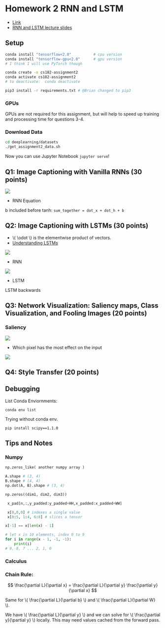 # Homework 2 RNN and LSTM
* [Link](https://bcourses.berkeley.edu/courses/1487769/pages/assignment-2-description)
* [RNN and LSTM lecture slides](https://briantliao.com/store/cs282-lectures-slides/lec09.pdf)
## Setup

```sh
conda install "tensorflow<2.0"          # cpu version
conda install "tensorflow-gpu<2.0"      # gpu version
# I think I will use PyTorch though

conda create -n cs182-assignment2  
conda activate cs182-assignment2
# to deactivate:  conda deactivate

pip3 install -r requirements.txt # @Brian changed to pip3
```

### GPUs
GPUs are not required for this assignment, but will help to speed up training and processing time for questions 3-4.

### Download Data
```sh
cd deeplearning/datasets
./get_assignment2_data.sh
```

Now you can use Jupyter Notebook `jupyter serve`!

## Q1: Image Captioning with Vanilla RNNs (30 points)

![](https://i.imgur.com/dysQhPY.png)

* RNN Equation

b included before tanh:
`sum_together = dot_x + dot_h + b`

## Q2: Image Captioning with LSTMs (30 points)
* \\( \odot \\) is the elementwise product of vectors.
* [Understanding LSTMs](https://colah.github.io/posts/2015-08-Understanding-LSTMs/)

![](https://i.imgur.com/5LFX2M2.png)

* RNN

![](https://i.imgur.com/OHAy8uM.png)

* LSTM


LSTM backwards

## Q3: Network Visualization: Saliency maps, Class Visualization, and Fooling Images (20 points)

### Saliency

![](https://i.imgur.com/agqsFrM.png)

* Which pixel has the most effect on the input

![](https://i.imgur.com/a1XejED.png)

## Q4: Style Transfer (20 points)

## Debugging
List Conda Enviornments:
```
conda env list
```

Trying without conda env.


```
pip install scipy==1.1.0
```

## Tips and Notes

### Numpy
```python
np.zeros_like( another numpy array )

A.shape # (3, 4)
B.shape # (4, 4)
np.dot(A, B).shape # (3, 4)

np.zeros((dim1, dim2, dim3))

 x_pad[n,:,y_padded:y_padded+HH,x_padded:x_padded+WW]

 x[0,0,0] # indexes a single value
 x[0:5, 1:4, 6:8] # slices a tensor

x[-1] == x[len(x) - 1] 

# let x in 10 elements, index 0 to 9
for i in range(x - 1, -1, -1):
    print(i)
# 9, 8, 7 ... 2, 1, 0

```

### Calculus

### Chain Rule:
$$ \frac{\partial L}{\partial x} = \frac{\partial L}{\partial y} \frac{\partial y}{\partial x} $$

Same for \\( \frac{\partial L}{\partial b} \\) and \\( \frac{\partial L}{\partial W} \\).

We have \\( \frac{\partial L}{\partial y} \\) and we can solve for \\( \frac{\partial y}{\partial y} \\) locally. This may need values cached from the forward pass.